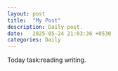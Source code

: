 ```yaml
---
layout: post
title:  "My Post"
description: Daily post.
date:   2025-05-24 21:03:36 +0530
categories: Daily
---
```

Today task:reading writing.
